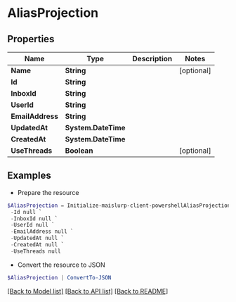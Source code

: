 # AliasProjection
## Properties

Name | Type | Description | Notes
------------ | ------------- | ------------- | -------------
**Name** | **String** |  | [optional] 
**Id** | **String** |  | 
**InboxId** | **String** |  | 
**UserId** | **String** |  | 
**EmailAddress** | **String** |  | 
**UpdatedAt** | **System.DateTime** |  | 
**CreatedAt** | **System.DateTime** |  | 
**UseThreads** | **Boolean** |  | [optional] 

## Examples

- Prepare the resource
```powershell
$AliasProjection = Initialize-maislurp-client-powershellAliasProjection  -Name null `
 -Id null `
 -InboxId null `
 -UserId null `
 -EmailAddress null `
 -UpdatedAt null `
 -CreatedAt null `
 -UseThreads null
```

- Convert the resource to JSON
```powershell
$AliasProjection | ConvertTo-JSON
```

[[Back to Model list]](../README#documentation-for-models) [[Back to API list]](../README#documentation-for-api-endpoints) [[Back to README]](../README)


